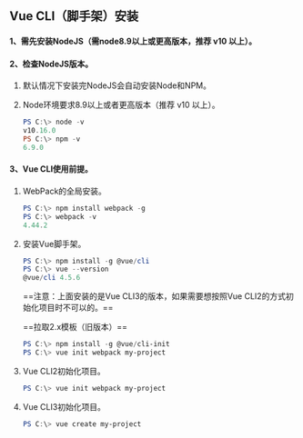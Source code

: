 ## Vue CLI（脚手架）安装

#### 1、需先安装NodeJS（需node8.9以上或更高版本，推荐 v10 以上）。

#### 2、检查NodeJS版本。

1. 默认情况下安装完NodeJS会自动安装Node和NPM。

2. Node环境要求8.9以上或者更高版本（推荐 v10 以上）。

   ~~~powershell
   PS C:\> node -v
   v10.16.0
   PS C:\> npm -v
   6.9.0
   ~~~

#### 3、Vue CLI使用前提。

1. WebPack的全局安装。

   ~~~powershell
   PS C:\> npm install webpack -g
   PS C:\> webpack -v
   4.44.2
   ~~~

2. 安装Vue脚手架。

   ~~~powershell
   PS C:\> npm install -g @vue/cli
   PS C:\> vue --version
   @vue/cli 4.5.6
   ~~~

   ==注意：上面安装的是Vue CLI3的版本，如果需要想按照Vue CLI2的方式初始化项目时不可以的。==

   ==拉取2.x模板（旧版本）==

   ~~~powershell
   PS C:\> npm install -g @vue/cli-init
   PS C:\> vue init webpack my-project
   ~~~

3. Vue CLI2初始化项目。

   ~~~powershell
   PS C:\> vue init webpack my-project
   ~~~

4. Vue CLI3初始化项目。

   ~~~powershell
   PS C:\> vue create my-project
   ~~~